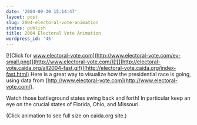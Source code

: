 ```yaml
---
date: '2004-09-30 15:14:47'
layout: post
slug: 2004-electoral-vote-animation
status: publish
title: 2004 Electoral Vote Animation
wordpress_id: '45'
---
```


[![Click for www.electoral-vote.com](http://www.electoral-vote.com/ev-small.png)](http://www.electoral-vote.com/)[![](http://electoral-vote.caida.org/all2004-fast.gif)](http://electoral-vote.caida.org/index-fast.html) Here is a great way to visualize how the presidential race is going, using data from [http://www.electoral-vote.com](http://www.electoral-vote.com/).

Watch those battleground states swing back and forth!  In particular keep an eye on the crucial states of Florida, Ohio, and Missouri.

(Click animation to see full size on caida.org site.)
